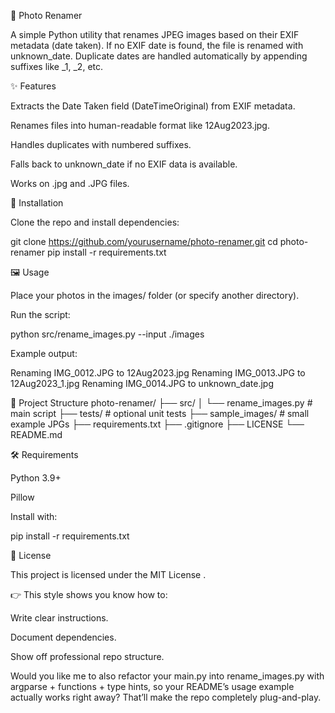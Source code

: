 📸 Photo Renamer

A simple Python utility that renames JPEG images based on their EXIF metadata (date taken).
If no EXIF date is found, the file is renamed with unknown_date.
Duplicate dates are handled automatically by appending suffixes like \_1, \_2, etc.

✨ Features

Extracts the Date Taken field (DateTimeOriginal) from EXIF metadata.

Renames files into human-readable format like 12Aug2023.jpg.

Handles duplicates with numbered suffixes.

Falls back to unknown_date if no EXIF data is available.

Works on .jpg and .JPG files.

🚀 Installation

Clone the repo and install dependencies:

git clone https://github.com/yourusername/photo-renamer.git
cd photo-renamer
pip install -r requirements.txt

🖼️ Usage

Place your photos in the images/ folder (or specify another directory).

Run the script:

python src/rename_images.py --input ./images

Example output:

Renaming IMG_0012.JPG to 12Aug2023.jpg
Renaming IMG_0013.JPG to 12Aug2023_1.jpg
Renaming IMG_0014.JPG to unknown_date.jpg

📂 Project Structure
photo-renamer/
├── src/
│ └── rename_images.py # main script
├── tests/ # optional unit tests
├── sample_images/ # small example JPGs
├── requirements.txt
├── .gitignore
├── LICENSE
└── README.md

🛠️ Requirements

Python 3.9+

Pillow

Install with:

pip install -r requirements.txt

📄 License

This project is licensed under the MIT License
.

👉 This style shows you know how to:

Write clear instructions.

Document dependencies.

Show off professional repo structure.

Would you like me to also refactor your main.py into rename_images.py with argparse + functions + type hints, so your README’s usage example actually works right away? That’ll make the repo completely plug-and-play.
